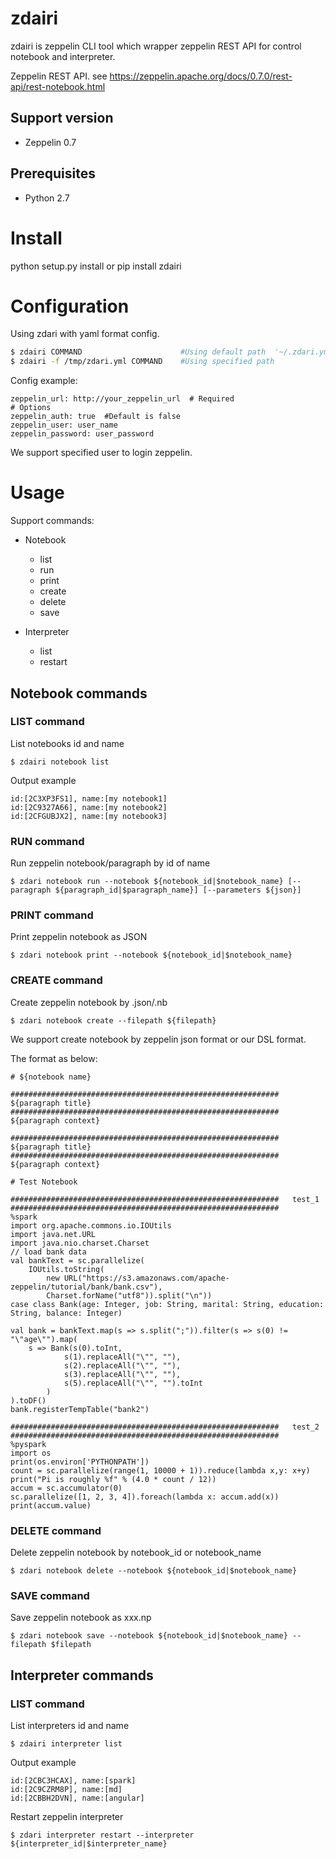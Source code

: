 # zdairi
zdairi is zeppelin CLI tool which wrapper zeppelin REST API for control notebook and interpreter.

Zeppelin REST API. see https://zeppelin.apache.org/docs/0.7.0/rest-api/rest-notebook.html

## Support version

* Zeppelin 0.7

## Prerequisites

* Python 2.7

# Install
python setup.py install
or
pip install zdairi

# Configuration

Using zdari with yaml format config.
```bash
$ zdairi COMMAND                      #Using default path  '~/.zdari.yml'
$ zdairi -f /tmp/zdari.yml COMMAND    #Using specified path
```

Config example:
```
zeppelin_url: http://your_zeppelin_url  # Required
# Options
zeppelin_auth: true  #Default is false
zeppelin_user: user_name
zeppelin_password: user_password

```
We support specified user to login zeppelin.

# Usage

Support commands:

* Notebook
  * list
  * run
  * print
  * create
  * delete
  * save

* Interpreter
  * list
  * restart


## Notebook commands


### LIST command

List notebooks id and name

```
$ zdairi notebook list
```

Output example
```
id:[2C3XP3FS1], name:[my notebook1]
id:[2C9327A66], name:[my notebook2]
id:[2CFGUBJX2], name:[my notebook3]

```


### RUN command

Run zeppelin notebook/paragraph by id of name
```
$ zdari notebook run --notebook ${notebook_id|$notebook_name} [--paragraph ${paragraph_id|$paragraph_name}] [--parameters ${json}]
```

### PRINT command

Print zeppelin notebook as JSON
```
$ zdari notebook print --notebook ${notebook_id|$notebook_name}
```

### CREATE command

Create zeppelin notebook by .json/.nb
```
$ zdari notebook create --filepath ${filepath}
```

We support create notebook by zeppelin json format or our DSL format.

The format as below:

```
# ${notebook name}

############################################################   ${paragraph title}   ############################################################
${paragraph context}

############################################################   ${paragraph title}   ############################################################
${paragraph context}

```

```
# Test Notebook

############################################################   test_1   ############################################################
%spark
import org.apache.commons.io.IOUtils
import java.net.URL
import java.nio.charset.Charset
// load bank data
val bankText = sc.parallelize(
    IOUtils.toString(
        new URL("https://s3.amazonaws.com/apache-zeppelin/tutorial/bank/bank.csv"),
        Charset.forName("utf8")).split("\n"))
case class Bank(age: Integer, job: String, marital: String, education: String, balance: Integer)

val bank = bankText.map(s => s.split(";")).filter(s => s(0) != "\"age\"").map(
    s => Bank(s(0).toInt, 
            s(1).replaceAll("\"", ""),
            s(2).replaceAll("\"", ""),
            s(3).replaceAll("\"", ""),
            s(5).replaceAll("\"", "").toInt
        )
).toDF()
bank.registerTempTable("bank2")

############################################################   test_2   ############################################################
%pyspark
import os
print(os.environ['PYTHONPATH'])
count = sc.parallelize(range(1, 10000 + 1)).reduce(lambda x,y: x+y)
print("Pi is roughly %f" % (4.0 * count / 12))
accum = sc.accumulator(0)
sc.parallelize([1, 2, 3, 4]).foreach(lambda x: accum.add(x))
print(accum.value)

```

### DELETE command

Delete zeppelin notebook by notebook_id or notebook_name
```
$ zdari notebook delete --notebook ${notebook_id|$notebook_name}
```

### SAVE command
Save zeppelin notebook as xxx.np
```
$ zdari notebook save --notebook ${notebook_id|$notebook_name} --filepath $filepath
```


## Interpreter commands

### LIST command
List interpreters id and name

```
$ zdairi interpreter list
```

Output example
```
id:[2CBC3HCAX], name:[spark]
id:[2C9CZRM8P], name:[md]
id:[2CBBH2DVN], name:[angular]

```

Restart zeppelin interpreter
```
$ zdari interpreter restart --interpreter ${interpreter_id|$interpreter_name}
```
